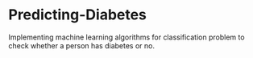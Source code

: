 # Predicting-Diabetes
Implementing machine learning algorithms for classification problem to check whether a person has diabetes or no.
